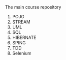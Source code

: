 The main course repository

1. POJO
2. STREAM
3. UML
4. SQL
5. HIBERNATE
6. SPING
7. TDD
8. Selenium
